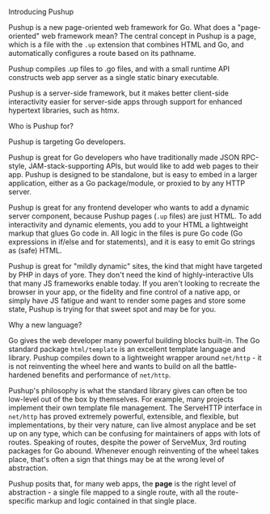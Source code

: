 Introducing Pushup

Pushup is a new page-oriented web framework for Go. What does a "page-oriented"
web framework mean? The central concept in Pushup is a page, which is a file
with the `.up` extension that combines HTML and Go, and automatically
configures a route based on its pathname.

Pushup compiles .up files to .go files, and with a small runtime API constructs
web app server as a single static binary executable.

Pushup is a server-side framework, but it makes better client-side
interactivity easier for server-side apps through support for enhanced
hypertext libraries, such as htmx.

Who is Pushup for?

Pushup is targeting Go developers.

Pushup is great for Go developers who have traditionally made JSON RPC-style,
JAM-stack-supporting APIs, but would like to add web pages to their app. Pushup
is designed to be standalone, but is easy to embed in a larger application,
either as a Go package/module, or proxied to by any HTTP server.

Pushup is great for any frontend developer who wants to add a dynamic server
component, because Pushup pages (`.up` files) are just HTML. To add
interactivity and dynamic elements, you add to your HTML a lightweight markup
that glues Go code in. All logic in the files is pure Go code (Go expressions
in if/else and for statements), and it is easy to emit Go strings as (safe)
HTML.

Pushup is great for "mildly dynamic" sites, the kind that might have targeted
by PHP in days of yore. They don't need the kind of highly-interactive UIs that
many JS frameworks enable today. If you aren't looking to recreate the browser
in your app, or the fidelity and fine control of a native app, or simply have
JS fatigue and want to render some pages and store some state, Pushup is trying
for that sweet spot and may be for you.

Why a new language?

Go gives the web developer many powerful building blocks built-in. The Go
standard package `html/template` is an excellent template language and library.
Pushup compiles down to a lightweight wrapper around `net/http` - it is not
reinventing the wheel here and wants to build on all the battle-hardened
benefits and performance of `net/http`.

Pushup's philosophy is what the standard library gives can often be too
low-level out of the box by themselves. For example, many projects implement
their own template file management. The ServeHTTP interface in `net/http` has
proved extremely powerful, extensible, and flexible, but implementations, by
their very nature, can live almost anyplace and be set up on any type, which
can be confusing for maintainers of apps with lots of routes. Speaking of
routes, despite the power of ServeMux, 3rd routing packages for Go abound.
Whenever enough reinventing of the wheel takes place, that's often a sign that
things may be at the wrong level of abstraction.

Pushup posits that, for many web apps, the **page** is the right level of
abstraction - a single file mapped to a single route, with all the
route-specific markup and logic contained in that single place.
